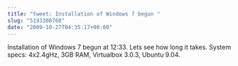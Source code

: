 ```yaml
---
title: "tweet: Installation of Windows 7 begun "
slug: "5193308760"
date: "2009-10-27T04:35:17+00:00"
---
```

Installation of Windows 7 begun at 12:33. Lets see how long it takes. System specs: 4x2.4gHz, 3GB RAM, Virtualbox 3.0.3, Ubuntu 9.04.